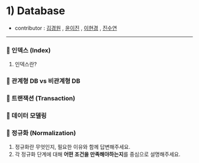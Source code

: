 # 1) Database 
- contributor : [김경원](https://github.com/shining8543) , [윤이진](https://github.com/483759) , [이현경](https://github.com/honggoii) , [진수연](https://github.com/jjuyeon)
<hr/>

### :notebook_with_decorative_cover: 인덱스 (Index)
1. 인덱스란?

### :notebook_with_decorative_cover: 관계형 DB vs 비관계형 DB

### :notebook_with_decorative_cover: 트랜잭션 (Transaction)

### :notebook_with_decorative_cover: 데이터 모델링

### :notebook_with_decorative_cover: 정규화 (Normalization)
1. 정규화란 무엇인지, 필요한 이유와 함께 답변해주세요.
2. 각 정규화 단계에 대해 **어떤 조건을 만족해야하는지**를 중심으로 설명해주세요.

